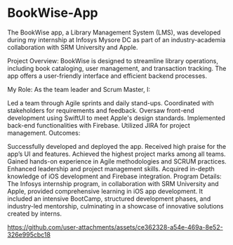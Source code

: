 # BookWise-App

The BookWise app, a Library Management System (LMS), was developed during my internship at Infosys Mysore DC as part of an industry-academia collaboration with SRM University and Apple.

Project Overview:
BookWise is designed to streamline library operations, including book cataloging, user management, and transaction tracking. The app offers a user-friendly interface and efficient backend processes.

My Role:
As the team leader and Scrum Master, I:

Led a team through Agile sprints and daily stand-ups.
Coordinated with stakeholders for requirements and feedback.
Oversaw front-end development using SwiftUI to meet Apple's design standards.
Implemented back-end functionalities with Firebase.
Utilized JIRA for project management.
Outcomes:

Successfully developed and deployed the app.
Received high praise for the app’s UI and features.
Achieved the highest project marks among all teams.
Gained hands-on experience in Agile methodologies and SCRUM practices.
Enhanced leadership and project management skills.
Acquired in-depth knowledge of iOS development and Firebase integration.
Program Details:
The Infosys internship program, in collaboration with SRM University and Apple, provided comprehensive learning in iOS app development. It included an intensive BootCamp, structured development phases, and industry-led mentorship, culminating in a showcase of innovative solutions created by interns.


https://github.com/user-attachments/assets/ce362328-a54e-469a-8e52-326e995cbc18

